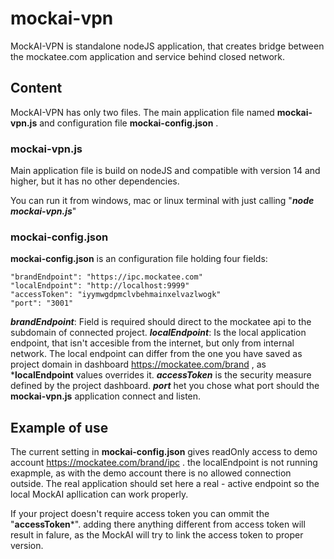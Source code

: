 # mockai-vpn
MockAI-VPN is standalone nodeJS application, that creates bridge between the mockatee.com application and service behind closed network. 

## Content
MockAI-VPN has only two files. The main application file named **mockai-vpn.js** and configuration file **mockai-config.json** .

### mockai-vpn.js
Main application file is build on nodeJS and compatible with version 14 and higher, but it has no other dependencies. 

You can run it from windows, mac or linux terminal with just calling "***node mockai-vpn.js***" 

### mockai-config.json
**mockai-config.json** is an configuration file holding four fields: 

    "brandEndpoint": "https://ipc.mockatee.com"
    "localEndpoint": "http://localhost:9999"
    "accessToken": "iyymwgdpmclvbehmainxelvazlwogk"
    "port": "3001"

***brandEndpoint***: Field is required should direct to the mockatee api to the subdomain of connected project.
***localEndpoint***: Is the local application endpoint, that isn't accesible from the internet, but only from internal network. The local endpoint can differ from the one you have saved as project domain in dashboard https://mockatee.com/brand , as ***localEndpoint** values overrides it. 
***accessToken*** is the security measure defined by the project dashboard. 
***port*** het you chose what port should the **mockai-vpn.js** application connect and listen.

## Example of use
The current setting in **mockai-config.json** gives readOnly access to demo account https://mockatee.com/brand/ipc . 
the localEndpoint is not running exapmple, as with the demo account there is no allowed connection outside. The real application should set here a real - active endpoint so the local MockAI apllication can work properly. 

If your project doesn't require access token you can ommit the "**accessToken***". adding there anything different from access token will result in falure, as the MockAI will try to link the access token to proper version.
